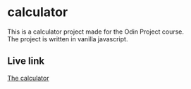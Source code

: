 # calculator
This is a calculator project made for the Odin Project course.<br>
The project is written in vanilla javascript.<br>
## Live link
<a href="https://cheeterlee.github.io/calculator/">The calculator</a>

